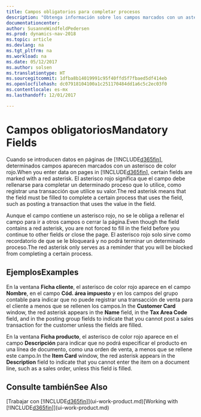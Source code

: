 ```yaml
---
title: Campos obligatorios para completar procesos
description: "Obtenga información sobre los campos marcados con un asterisco rojo, que indica que son obligatorios y que deben rellenarse para completar procesos."
documentationcenter: 
author: SusanneWindfeldPedersen
ms.prod: dynamics-nav-2018
ms.topic: article
ms.devlang: na
ms.tgt_pltfrm: na
ms.workload: na
ms.date: 05/12/2017
ms.author: solsen
ms.translationtype: HT
ms.sourcegitcommit: 1dfba8b14019991c95f40ffd5f7fbaed5df414eb
ms.openlocfilehash: dc07918104100a1c251170484dd1a6c5c2ec03f0
ms.contentlocale: es-mx
ms.lasthandoff: 12/01/2017

---
```

# <a name="mandatory-fields"></a><span data-ttu-id="3ccd6-103">Campos obligatorios</span><span class="sxs-lookup"><span data-stu-id="3ccd6-103">Mandatory Fields</span></span>
<span data-ttu-id="3ccd6-104">Cuando se introducen datos en páginas de [!INCLUDE[d365fin](includes/d365fin_md.md)], determinados campos aparecen marcados con un asterisco de color rojo.</span><span class="sxs-lookup"><span data-stu-id="3ccd6-104">When you enter data on pages in [!INCLUDE[d365fin](includes/d365fin_md.md)], certain fields are marked with a red asterisk.</span></span> <span data-ttu-id="3ccd6-105">El asterisco rojo significa que el campo debe rellenarse para completar un determinado proceso que lo utilice, como registrar una transacción que utilice su valor.</span><span class="sxs-lookup"><span data-stu-id="3ccd6-105">The red asterisk means that the field must be filled to complete a certain process that uses the field, such as posting a transaction that uses the value in the field.</span></span>

<span data-ttu-id="3ccd6-106">Aunque el campo contiene un asterisco rojo, no se le obliga a rellenar el campo para ir a otros campos o cerrar la página.</span><span class="sxs-lookup"><span data-stu-id="3ccd6-106">Even though the field contains a red asterisk, you are not forced to fill in the field before you continue to other fields or close the page.</span></span> <span data-ttu-id="3ccd6-107">El asterisco rojo solo sirve como recordatorio de que se le bloqueará y no podrá terminar un determinado proceso.</span><span class="sxs-lookup"><span data-stu-id="3ccd6-107">The red asterisk only serves as a reminder that you will be blocked from completing a certain process.</span></span>

## <a name="examples"></a><span data-ttu-id="3ccd6-108">Ejemplos</span><span class="sxs-lookup"><span data-stu-id="3ccd6-108">Examples</span></span>
<span data-ttu-id="3ccd6-109">En la ventana **Ficha cliente**, el asterisco de color rojo aparece en el campo **Nombre**, en el campo **Cód. área impuesto** y en los campos del grupo contable para indicar que no puede registrar una transacción de venta para el cliente a menos que se rellenen los campos.</span><span class="sxs-lookup"><span data-stu-id="3ccd6-109">In the **Customer Card** window, the red asterisk appears in the **Name** field, in the **Tax Area Code** field, and in the posting group fields to indicate that you cannot post a sales transaction for the customer unless the fields are filled.</span></span>

<span data-ttu-id="3ccd6-110">En la ventana **Ficha producto**, el asterisco de color rojo aparece en el campo **Descripción** para indicar que no podrá especificar el producto en una línea de documento, como una orden de venta, a menos que se rellene este campo.</span><span class="sxs-lookup"><span data-stu-id="3ccd6-110">In the **Item Card** window, the red asterisk appears in the **Description** field to indicate that you cannot enter the item on a document line, such as a sales order, unless this field is filled.</span></span>

## <a name="see-also"></a><span data-ttu-id="3ccd6-111">Consulte también</span><span class="sxs-lookup"><span data-stu-id="3ccd6-111">See Also</span></span>
<span data-ttu-id="3ccd6-112">[Trabajar con [!INCLUDE[d365fin](includes/d365fin_md.md)]](ui-work-product.md)</span><span class="sxs-lookup"><span data-stu-id="3ccd6-112">[Working with [!INCLUDE[d365fin](includes/d365fin_md.md)]](ui-work-product.md)</span></span>


